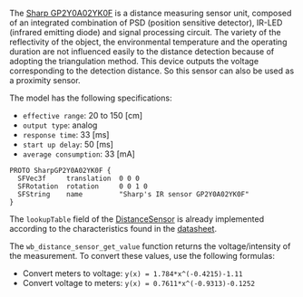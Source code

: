 The [Sharp GP2Y0A02YK0F](https://global.sharp/products/device/lineup/data/pdf/datasheet/gp2y0a02yk_e.pdf) is a distance measuring sensor unit, composed of an integrated combination of PSD (position sensitive detector), IR-LED (infrared emitting diode) and signal processing circuit.
The variety of the reflectivity of the object, the environmental temperature and the operating duration are not influenced easily to the distance detection because of adopting the triangulation method.
This device outputs the voltage corresponding to the detection distance.
So this sensor can also be used as a proximity sensor.

The model has the following specifications:

- `effective range`: 20 to 150 [cm]
- `output type`: analog
- `response time`: 33 [ms]
- `start up delay`: 50 [ms]
- `average consumption`: 33 [mA]

```
PROTO SharpGP2Y0A02YK0F {
  SFVec3f     translation  0 0 0
  SFRotation  rotation     0 0 1 0
  SFString    name         "Sharp's IR sensor GP2Y0A02YK0F"
}
```

The `lookupTable` field of the [DistanceSensor](https://cyberbotics.com/doc/reference/distancesensor) is already implemented according to the characteristics found in the [datasheet](https://global.sharp/products/device/lineup/data/pdf/datasheet/gp2y0a02yk_e.pdf).

The `wb_distance_sensor_get_value` function returns the voltage/intensity of the measurement. To convert these values, use the following formulas:
- Convert meters to voltage: `y(x) = 1.784*x^(-0.4215)-1.11`
- Convert voltage to meters: `y(x) = 0.7611*x^(-0.9313)-0.1252`
